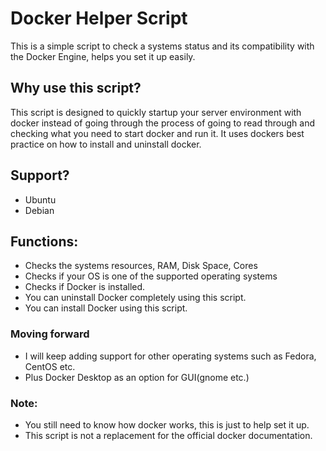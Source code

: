 # Docker Helper Script
This is a simple script to check a systems status and its compatibility
with the Docker Engine, helps you set it up easily.

## Why use this script?
This script is designed to quickly startup your server environment with docker
instead of going through the process of going to read through and checking what
you need to start docker and run it. It uses dockers best practice on how to
install and uninstall docker.

## Support?
- Ubuntu
- Debian

## Functions:
- Checks the systems resources, RAM, Disk Space, Cores
- Checks if your OS is one of the supported operating systems
- Checks if Docker is installed.
- You can uninstall Docker completely using this script.
- You can install Docker using this script.

### Moving forward
- I will keep adding support for other operating systems such as Fedora, CentOS etc.
- Plus Docker Desktop as an option for GUI(gnome etc.)

### Note:
- You still need to know how docker works, this is just to help set it up.
- This script is not a replacement for the official docker documentation.